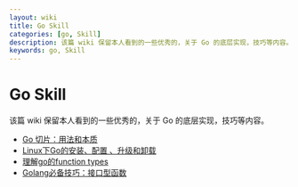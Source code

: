 ```yaml
---
layout: wiki
title: Go Skill
categories: [go, Skill]
description: 该篇 wiki 保留本人看到的一些优秀的，关于 Go 的底层实现，技巧等内容。
keywords: go, Skill
---
```


# Go Skill

该篇 wiki 保留本人看到的一些优秀的，关于 Go 的底层实现，技巧等内容。

- [Go 切片：用法和本质](https://blog.go-zh.org/go-slices-usage-and-internals)
- [Linux下Go的安装、配置 、升级和卸载](https://www.jianshu.com/p/f2a237de8f07)
- [理解go的function types](https://www.jianshu.com/p/fc4902159cf5)
- [Golang必备技巧：接口型函数](https://www.flysnow.org/2016/12/30/golang-function-interface.html)
